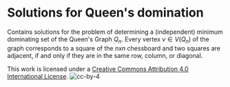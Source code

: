 # Solutions for Queen's domination
Contains solutions for the problem of determining a (independent) minimum dominating set of the Queen's Graph $Q_n$. Every vertex $v \in V(Q_n)$ of the graph corresponds to a square of the $n x n$ chessboard and two squares are adjacent, if and only if they are in the same row, column, or diagonal.

This work is licensed under a [Creative Commons Attribution 4.0 International License](http://creativecommons.org/licenses/by/4.0/). ![cc-by-4](https://i.creativecommons.org/l/by/4.0/88x31.png)
